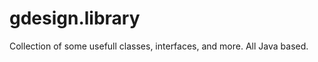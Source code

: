 gdesign.library
===============
Collection of some usefull classes, interfaces, and more. All Java based.
